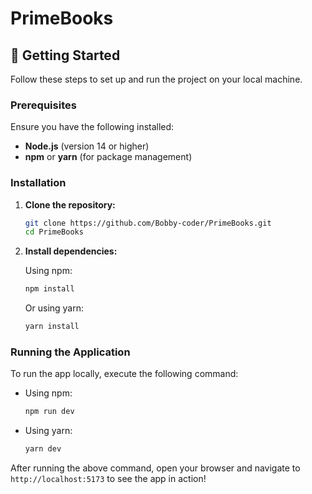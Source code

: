 # PrimeBooks

## 🚀 Getting Started

Follow these steps to set up and run the project on your local machine.

### Prerequisites

Ensure you have the following installed:

- **Node.js** (version 14 or higher)
- **npm** or **yarn** (for package management)

### Installation

1. **Clone the repository:**

   ```bash
   git clone https://github.com/Bobby-coder/PrimeBooks.git
   cd PrimeBooks
   ```

2. **Install dependencies:**

   Using npm:

   ```bash
   npm install
   ```

   Or using yarn:

   ```bash
   yarn install
   ```

### Running the Application

To run the app locally, execute the following command:

- Using npm:

  ```bash
  npm run dev
  ```

- Using yarn:

  ```bash
  yarn dev
  ```

After running the above command, open your browser and navigate to `http://localhost:5173` to see the app in action!
